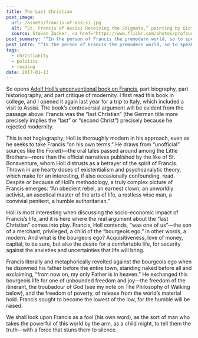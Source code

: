 ```yaml
---
title: The Last Christian
post_image:
  url: /assets/francis-of-assisi.jpg
  alt: “St. Francis of Assisi Receiving the Stigmata,” painting by Giotto circa 1300.
  source: Steven Zucker, <a href="https://www.flickr.com/photos/profzucker/5718996002" target="_blank">Flickr</a>
post_summary: "“In the person of Francis the premodern world, so to speak, gathered itself together before coming to an end. For one last time, before the forces of progress thundered off on their triumphant path, one man looked into the motivating thrust behind the whole thing and decisively rejected it: Francis of Assisi, the last Christian.”"
post_intro: "“In the person of Francis the premodern world, so to speak, gathered itself together before coming to an end. For one last time, before the forces of progress thundered off on their triumphant path, one man looked into the motivating thrust behind the whole thing and decisively rejected it: Francis of Assisi, the last Christian.”"
tags:
  - christianity
  - politics
  - reading
date: 2017-01-13
---
```


So opens <a href="https://www.goodreads.com/en/book/show/3436381" target="_blank">Adolf Holl’s unconventional book on Francis</a>, part biography, part historiography, and part critique of modernity. I first read this book in college, and I opened it again last year for a trip to Italy, which included a visit to Assisi. The book’s controversial argument will be evident from the passage above: Francis was the “last Christian” (the German title more precisely implies the “last” or “second Christ”) precisely because he rejected modernity.

This is not hagiography; Holl is thoroughly modern in his approach, even as he seeks to take Francis “on his own terms.” He draws from “unofficial” sources like the _Fioretti_—the oral tales passed around among the Little Brothers—more than the official narratives published by the like of St. Bonaventure, whom Holl distrusts as a betrayer of the spirit of Francis. Thrown in are hearty doses of existentialism and psychoanalytic theory, which make for an interesting, if also occasionally confounding, read. Despite or because of Holl’s methodology, a truly complex picture of Francis emerges: “An obedient rebel, an earnest clown, an unworldly activist, an ascetical master of the arts of life, a restless wise man, a convivial penitent, a humble authoritarian.”

Holl is most interesting when discussing the socio-economic impact of Francis’s life, and it is here where the real argument about the “last Christian” comes into play. Francis, Holl contends, “was one of us”—the son of a merchant, privileged, a child of the “bourgeois ego,” in other words, a modern. And what is the bourgeois ego? Acquisitiveness, love of money, capital, to be sure, but also the desire for a comfortable life, for security against the anxieties and uncertainties that life will bring.

Francis literally and metaphorically revolted against the bourgeois ego when he disowned his father before the entire town, standing naked before all and exclaiming, “from now on, my only Father is in heaven.” He exchanged this bourgeois life for one of unbounded freedom and joy—the freedom of the itinerant, the troubadour of God (see my note on The Philosophy of Walking below), and the freedom of poverty, of release from the world’s material hold. Francis sought to become the lowest of the low, for the humble will be raised.

<div class="blockquote">We shall look upon Francis as a fool (his own word), as the sort of man who takes the powerful of this world by the arm, as a child might, to tell them the truth—with a force that stuns them to silence.</div>
